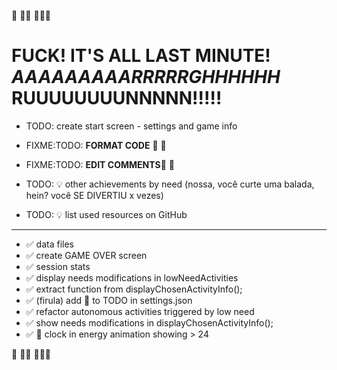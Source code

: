 
📌
📌📌
📌📌📌

# **FUCK!** IT'S ALL LAST MINUTE! *AAAAAAAAARRRRRGHHHHHH* RUUUUUUUUNNNNN!!!!!

+ TODO: create start screen - settings and game info


+ FIXME:TODO: **FORMAT CODE** 📌 🚨
+ FIXME:TODO: **EDIT COMMENTS**📌 🚨

+ TODO: 💡 other achievements by need (nossa, você curte uma balada, hein? você SE DIVERTIU x vezes)
+ TODO: 💡 list used resources on GitHub

--- 

+ ✅ data files
+ ✅ create GAME OVER screen 
+ ✅ session stats
+ ✅ display needs modifications in lowNeedActivities 
+ ✅ extract function from displayChosenActivityInfo();
+ ✅ (firula) add 🚨 to TODO in settings.json
+ ✅ refactor autonomous activities triggered by low need
+ ✅ show needs modifications in displayChosenActivityInfo();
+ ✅ 🐞 clock in energy animation showing > 24

📌
📌📌
📌📌📌

<!-- ## BM: CODE 

+ ✅ create function for automated needs update
+ ✅ activities triggered by low need

---

## BM: STRUCTURE

+ ✅ low need activity screen

---

## BM: IDEAS

+ OPTIONAL: "play how many days?"
+ OPTIONAL: daily report

+ ✅ ASCII art for activity "animation"0 (https://www.asciiart.eu)

--- -->
